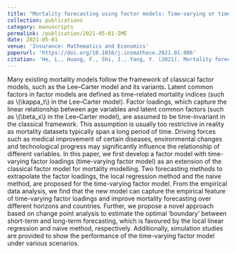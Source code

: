 ```yaml
---
title: "Mortality forecasting using factor models: Time-varying or time-invariant factor loadings?"
collection: publications
category: manuscripts
permalink: /publication/2021-05-01-IME
date: 2021-05-01
venue: 'Insurance: Mathematics and Economics'
paperurl: 'https://doi.org/10.1016/j.insmatheco.2021.01.006'
citation: 'He, L., Huang, F., Shi, J., Yang, Y. (2021). Mortality forecasting using factor models: Time-varying or time-invariant factor loadings?. <i>Insurance: Mathematics and Economics<i>, 98, 14-34.'
---
```


Many existing mortality models follow the framework of classical factor models, such as the Lee–Carter model and its variants. Latent common factors in factor models are defined as time-related mortality indices (such as \\(\kappa_t\\) in the Lee–Carter model). Factor loadings, which capture the linear relationship between age variables and latent common factors (such as \\(\beta_x\\) in the Lee–Carter model), are assumed to be time-invariant in the classical framework. This assumption is usually too restrictive in reality as mortality datasets typically span a long period of time. Driving forces such as medical improvement of certain diseases, environmental changes and technological progress may significantly influence the relationship of different variables. In this paper, we first develop a factor model with time-varying factor loadings (time-varying factor model) as an extension of the classical factor model for mortality modelling. Two forecasting methods to extrapolate the factor loadings, the local regression method and the naive method, are proposed for the time-varying factor model. From the empirical data analysis, we find that the new model can capture the empirical feature of time-varying factor loadings and improve mortality forecasting over different horizons and countries. Further, we propose a novel approach based on change point analysis to estimate the optimal ‘boundary’ between short-term and long-term forecasting, which is favoured by the local linear regression and naive method, respectively. Additionally, simulation studies are provided to show the performance of the time-varying factor model under various scenarios.
